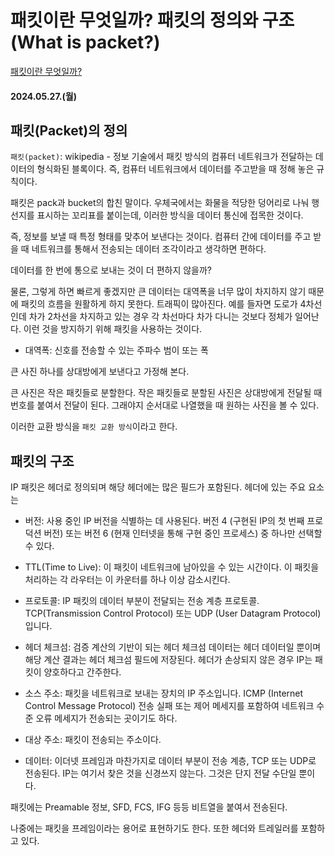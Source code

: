 # 패킷이란 무엇일까? 패킷의 정의와 구조(What is packet?)

[패킷이란 무엇일까?](https://enlqn1010.tistory.com/9)

#### 2024.05.27.(월)

## 패킷(Packet)의 정의

`패킷(packet)`: wikipedia - 정보 기술에서 패킷 방식의 컴퓨터 네트워크가 전달하는 데이터의 형식화된 블록이다. 즉, 컴퓨터 네트워크에서 데이터를 주고받을 때 정해 놓은 규칙이다.

패킷은 pack과 bucket의 합친 말이다. 우체국에서는 화물을 적당한 덩어리로 나눠 행선지를 표시하는 꼬리표를 붙이는데, 이러한 방식을 데이터 통신에 접목한 것이다.

즉, 정보를 보낼 때 특정 형태를 맞추어 보낸다는 것이다. 컴퓨터 간에 데이터를 주고 받을 때 네트워크를 통해서 전송되는 데이터 조각이라고 생각하면 편하다.

데이터를 한 번에 통으로 보내는 것이 더 편하지 않을까?

물론, 그렇게 하면 빠르게 좋겠지만 큰 데이터는 대역폭을 너무 많이 차지하지 않기 때문에 패킷의 흐름을 원활하게 하지 못한다. 트래픽이 많아진다. 예를 들자면 도로가 4차선인데 차가 2차선을 차지하고 있는 경우 각 차선마다 차가 다니는 것보다 정체가 일어난다. 이런 것을 방지하기 위해 패킷을 사용하는 것이다.

- 대역폭: 신호를 전송할 수 있는 주파수 범이 또는 폭

큰 사진 하나를 상대방에게 보낸다고 가정해 본다.

큰 사진은 작은 패킷들로 분할한다. 작은 패킷들로 분할된 사진은 상대방에게 전달될 때 번호를 붙여서 전달이 된다. 그래야지 순서대로 나열했을 때 원하는 사진을 볼 수 있다.

이러한 교환 방식을 `패킷 교환 방식`이라고 한다.

## 패킷의 구조

IP 패킷은 헤더로 정의되며 해당 헤더에는 많은 필드가 포함된다. 헤더에 있는 주요 요소는

- 버전: 사용 중인 IP 버전을 식별하는 데 사용된다. 버전 4 (구현된 IP의 첫 번째 프로덕션 버전) 또는 버전 6 (현재 인터넷을 통해 구현 중인 프로세스) 중 하나만 선택할 수 있다.

- TTL(Time to Live): 이 패킷이 네트워크에 남아있을 수 있는 시간이다. 이 패킷을 처리하는 각 라우터는 이 카운터를 하나 이상 감소시킨다.

- 프로토콜: IP 패킷의 데이터 부분이 전달되는 전송 계층 프로토콜. TCP(Transmission Control Protocol) 또는 UDP (User Datagram Protocol)입니다.

- 헤더 체크섬: 검증 계산의 기반이 되는 헤더 체크섬 데이터는 헤더 데이터일 뿐이며 해당 계산 결과는 헤더 체크섬 필드에 저장된다. 헤더가 손상되지 않은 경우 IP는 패킷이 양호하다고 간주한다.

- 소스 주소: 패킷을 네트워크로 보내는 장치의 IP 주소입니다. ICMP (Internet Control Message Protocol) 전송 실패 또는 제어 메세지를 포함하여 네트워크 수준 오류 메세지가 전송되는 곳이기도 하다.

- 대상 주소: 패킷이 전송되는 주소이다.

- 데이터: 이더넷 프레임과 마찬가지로 데이터 부분이 전송 계층, TCP 또는 UDP로 전송된다. IP는 여기서 찾은 것을 신경쓰지 않는다. 그것은 단지 전달 수단일 뿐이다.

패킷에는 Preamable 정보, SFD, FCS, IFG 등등 비트열을 붙여서 전송된다.

나중에는 패킷을 프레임이라는 용어로 표현하기도 한다. 또한 헤더와 트레일러를 포함하고 있다.
